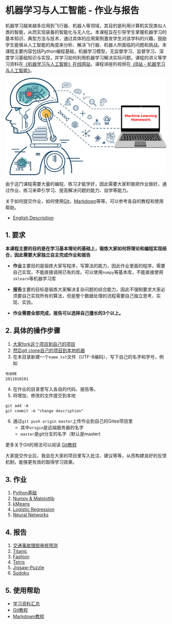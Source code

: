 # 机器学习与人工智能 - 作业与报告

机器学习越来越多应用到飞行器、机器人等领域，其目的是利用计算机实现类似人类的智能，从而实现装备的智能化与无人化。本课程旨在引导学生掌握机器学习的基本知识、典型方法与技术，通过具体的应用案例激发学生对该学科的兴趣，鼓励学生能够从人工智能的角度来分析、解决飞行器、机器人所面临的问题和挑战。本课程主要内容包括Python编程基础，机器学习模型，无监督学习、监督学习、深度学习基础知识与实现，并学习如何利用机器学习解决实际问题。课程的讲义等学习资料在[《机器学习与人工智能》在线网站](https://gitee.com/pi-lab/machinelearning_notebook)，课程讲座的视频在[《B站 - 机器学习与人工智能》](https://www.bilibili.com/video/BV1oZ4y1N7ei/)。


![cover](images/Machine-Learning-Homework2.jpg)


由于这门课程需要大量的编程、练习才能学好，因此需要大家积极把作业做好，通过作业、练习来牵引学习、提高解决问题的能力、自学等能力。

关于如何提交作业，如何使用[Git](https://gitee.com/pi-lab/learn_programming/tree/master/6_tools/git/README.md)，[Markdown](https://gitee.com/pi-lab/learn_programming/blob/master/6_tools/markdown/README.md)等等，可以参考各自的教程和使用帮助。

* [English Description](README_ENG.md)



## 1. 要求

**本课程主要的目的是在学习基本理论的基础上，锻炼大家如何将理论和编程实现结合，因此需要大家独立自主完成作业和报告**

* **作业**主要目的是锻炼大家写程序，写算法的能力，因此作业里面的程序，需要自己实现，不能直接调用已有的库。可以使用`numpy`等基本库，不能直接使用`sklearn`等机器学习库

* **报告**主要的目标是锻炼大家解决复杂问题的综合能力，因此不强制要求大家必须要自己实现所有的算法，但是整个数据处理的流程需要自己独立思考、实现、实验。

* **作业需要全部完成，报告可以选择自己擅长的3个以上。**

  

## 2. 具体的操作步骤

1. [大家fork这个项目到自己的项目](https://gitee.com/pi-lab/learn_programming/blob/master/6_tools/git/HowToForkClone.md)
2. [然后git clone自己的项目到本地机器](https://gitee.com/pi-lab/learn_programming/blob/master/6_tools/git/HowToForkClone.md)
3. 在本目录新建一个`name.txt`文件（UTF-8编码），写下自己的名字和学号，例如
```
布树辉
2011010101
```
4. 在作业的目录里写入各自的代码、报告等。
5. 将增加、修改的文件提交到本地
```
git add -A
git commit -m "change description"
```
6. 通过`git push origin master`上传作业到自己的Gitee项目里
    - 其中`origin`是远端服务器的名字
    - `master`是git分支的名字（默认是master)



更多关于Git的用法可以阅读 [Git教程](https://gitee.com/pi-lab/learn_programming/tree/master/6_tools/git/README.md)

大家提交作业后，我会在大家的项目里写入批注、建议等等，从而构建良好的反馈机制，能够更有效的取得学习效果。



## 3. 作业

1. [Python基础](homework_01_python/README.md)
2. [Numpy & Matplotlib](homework_02_numpy_matplotlib/README.md)
3. [kMeans](homework_03_kmeans/README.md)
4. [Logistic Regression](homework_04_logistic_regression/README.md)
5. [Neural Networks](homework_05_nn/README.md)



## 4. 报告

1. [交通事故理赔审核预测](report_01_accident_claims/README.md)
2. [Titanic](report_02_Titanic/README.md)
3. [Fashion](report_03_Fashion/README.md)
4. [Tetris](report_04_Tetris/README.md)
5. [Jigsaw-Puzzle](report_05_Jigsaw-Puzzle/README.md)
6. [Sudoku](report_06_Sudoku/README.md)



## 5. 使用帮助

* [学习资料汇总](https://gitee.com/pi-lab/machinelearning_notebook/blob/master/References.md)
* [Git教程](https://gitee.com/pi-lab/learn_programming/tree/master/6_tools/git/README.md)
* [Markdown教程](https://gitee.com/pi-lab/learn_programming/blob/master/6_tools/markdown/README.md)
